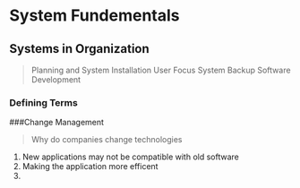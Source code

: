 # System Fundementals
## Systems in Organization
>Planning and System Installation
>User Focus
>System Backup
>Software Development

### Defining Terms


###Change Management
>Why do companies change technologies
1. New applications may not be compatible with old software
2. Making the application more efficent
3. 
